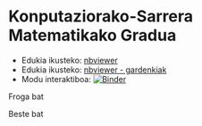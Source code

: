# Konputaziorako-Sarrera Matematikako Gradua

* Edukia ikusteko: [nbviewer](https://nbviewer.jupyter.org/github/mpenagar/Konputaziorako-Sarrera)
* Edukia ikusteko: [nbviewer - gardenkiak](https://nbviewer.jupyter.org/format/slides/github/mpenagar/Konputaziorako-Sarrera/blob/master/Aurkibidea.ipynb)
* Modu interaktiboa: [![Binder](https://mybinder.org/badge_logo.svg)](https://mybinder.org/v2/gh/mpenagar/Konputaziorako-Sarrera/master)

Froga bat

Beste bat
